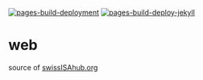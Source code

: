 [![pages-build-deployment](https://github.com/swissISAcore/web_swissisahub.org/actions/workflows/pages/pages-build-deployment/badge.svg)](https://github.com/swissISAcore/web_swissisahub.org/actions/workflows/pages/pages-build-deployment)
[![pages-build-deploy-jekyll](https://github.com/swissISAcore/web_swissisahub.org/actions/workflows/jekyll-gh-pages.yml/badge.svg)](https://github.com/swissISAcore/web_swissisahub.org/actions/workflows/jekyll-gh-pages.yml)

# web

source of <a href="https://www.swissisahub.org" target="_blank">swissISAhub.org</a>
